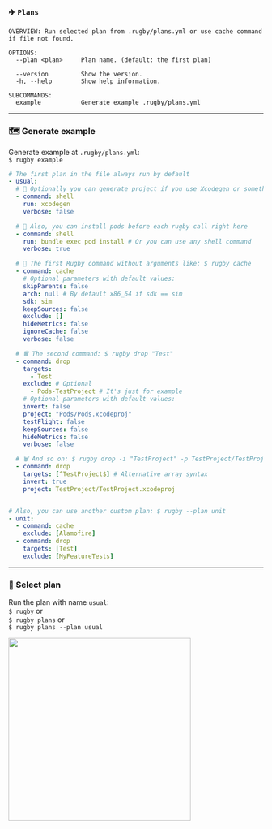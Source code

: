 
### ✈️ `Plans`

```
OVERVIEW: Run selected plan from .rugby/plans.yml or use cache command if file not found.

OPTIONS:
  --plan <plan>     Plan name. (default: the first plan)
                     
  --version         Show the version.
  -h, --help        Show help information.

SUBCOMMANDS:
  example           Generate example .rugby/plans.yml
```

---

### 🗺 Generate example

Generate example at `.rugby/plans.yml`:\
`$ rugby example`

```yml
# The first plan in the file always run by default
- usual:
  # 🐚 Optionally you can generate project if you use Xcodegen or something like that
  - command: shell
    run: xcodegen
    verbose: false

  # 🐚 Also, you can install pods before each rugby call right here
  - command: shell
    run: bundle exec pod install # Or you can use any shell command
    verbose: true

  # 🏈 The first Rugby command without arguments like: $ rugby cache
  - command: cache
    # Optional parameters with default values:
    skipParents: false
    arch: null # By default x86_64 if sdk == sim
    sdk: sim
    keepSources: false
    exclude: []
    hideMetrics: false
    ignoreCache: false
    verbose: false

  # 🗑 The second command: $ rugby drop "Test"
  - command: drop
    targets:
      - Test
    exclude: # Optional
      - Pods-TestProject # It's just for example
    # Optional parameters with default values:
    invert: false
    project: "Pods/Pods.xcodeproj"
    testFlight: false
    keepSources: false
    hideMetrics: false
    verbose: false

  # 🗑 And so on: $ rugby drop -i "TestProject" -p TestProject/TestProject.xcodeproj
  - command: drop
    targets: [^TestProject$] # Alternative array syntax
    invert: true
    project: TestProject/TestProject.xcodeproj


# Also, you can use another custom plan: $ rugby --plan unit
- unit:
  - command: cache
    exclude: [Alamofire]
  - command: drop
    targets: [Test]
    exclude: [MyFeatureTests]
```

---

### 📍 Select plan

Run the plan with name `usual`:\
`$ rugby` or\
`$ rugby plans` or\
`$ rugby plans --plan usual`

<img src="https://github.com/swiftyfinch/Rugby/blob/main/Imgs/Plans.png" width="360"/>